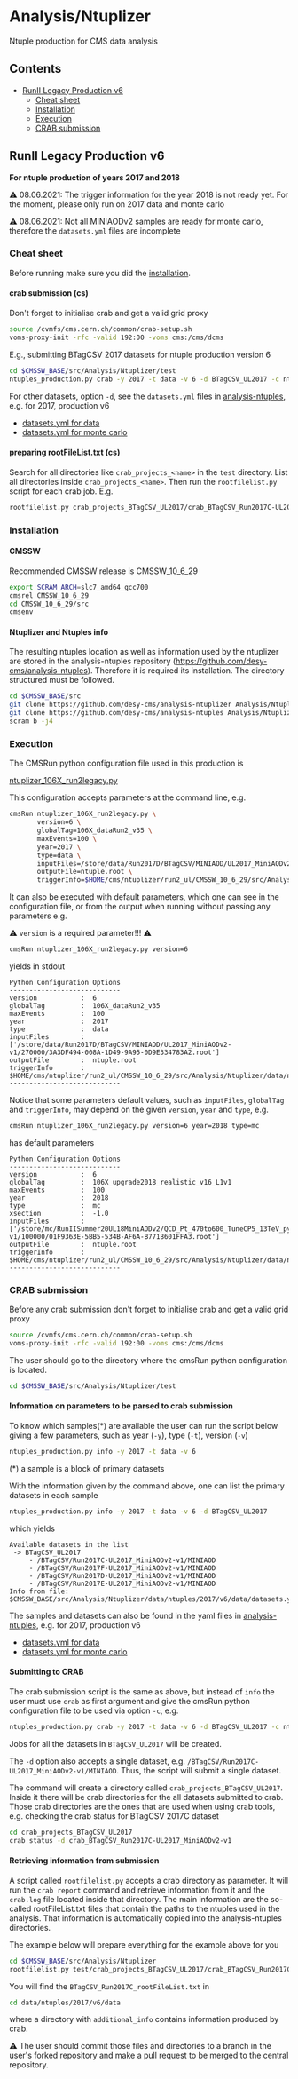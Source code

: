 # Analysis/Ntuplizer

Ntuple production for CMS data analysis

## Contents

* [RunII Legacy Production v6](#RunII-Legacy-Production-v6)
  * [Cheat sheet](#Cheat-sheet)
  * [Installation](#Installation)
  * [Execution](#Execution)
  * [CRAB submission](#CRAB-submission) 

## RunII Legacy Production v6

**For ntuple production of years 2017 and 2018**

:warning: 08.06.2021: The trigger information for the year 2018 is not ready yet. For the moment, please only run on 2017 data and monte carlo

:warning: 08.06.2021: Not all MINIAODv2 samples are ready for monte carlo, therefore the `datasets.yml` files are incomplete

### Cheat sheet

Before running make sure you did the [installation](#Installation).

#### crab submission (cs)

Don't forget to initialise crab and get a valid grid proxy

```bash
source /cvmfs/cms.cern.ch/common/crab-setup.sh
voms-proxy-init -rfc -valid 192:00 -voms cms:/cms/dcms
```

E.g., submitting BTagCSV 2017 datasets for ntuple production version 6

```bash
cd $CMSSW_BASE/src/Analysis/Ntuplizer/test
ntuples_production.py crab -y 2017 -t data -v 6 -d BTagCSV_UL2017 -c ntuplizer_106X_run2legacy.py
```
For other datasets, option `-d`, see the `datasets.yml` files in [analysis-ntuples](https://github.com/desy-cms/analysis-ntuples), e.g. for 2017, production v6
- [datasets.yml for data](https://github.com/desy-cms/analysis-ntuples/blob/master/2017/v6/data/datasets.yml)
- [datasets.yml for monte carlo](https://github.com/desy-cms/analysis-ntuples/blob/master/2017/v6/mc/datasets.yml)

#### preparing rootFileList.txt (cs)

Search for all directories like `crab_projects_<name>` in the `test` directory. List all directories inside `crab_projects_<name>`. Then run the `rootfilelist.py` script for each crab job. E.g.

```bash
rootfilelist.py crab_projects_BTagCSV_UL2017/crab_BTagCSV_Run2017C-UL2017_MiniAODv2-v1
```

### Installation

#### CMSSW

Recommended CMSSW release is CMSSW_10_6_29

```bash
export SCRAM_ARCH=slc7_amd64_gcc700
cmsrel CMSSW_10_6_29
cd CMSSW_10_6_29/src
cmsenv
```

#### Ntuplizer and Ntuples info

The resulting ntuples location as well as information used by the ntuplizer are stored in the analysis-ntuples repository (https://github.com/desy-cms/analysis-ntuples). Therefore it is required its installation. The directory structured must be followed.

```bash
cd $CMSSW_BASE/src
git clone https://github.com/desy-cms/analysis-ntuplizer Analysis/Ntuplizer
git clone https://github.com/desy-cms/analysis-ntuples Analysis/Ntuplizer/data/ntuples
scram b -j4
```

### Execution

The CMSRun python configuration file used in this production is

[ntuplizer_106X_run2legacy.py](/test/ntuplizer_106X_run2legacy.py)

This configuration accepts parameters at the command line, e.g.

```bash
cmsRun ntuplizer_106X_run2legacy.py \
       version=6 \
       globalTag=106X_dataRun2_v35 \
       maxEvents=100 \
       year=2017 \
       type=data \
       inputFiles=/store/data/Run2017D/BTagCSV/MINIAOD/UL2017_MiniAODv2-v1/270000/3A3DF494-008A-1D49-9A95-0D9E334783A2.root \
       outputFile=ntuple.root \
       triggerInfo=$HOME/cms/ntuplizer/run2_ul/CMSSW_10_6_29/src/Analysis/Ntuplizer/data/ntuples/2017/v6/trigger_info.yml
```

It can also be executed with default parameters, which one can see in the configuration file, or from the output when running without passing any parameters
e.g.

⚠️ `version` is a required parameter!!! ⚠️

```bash
cmsRun ntuplizer_106X_run2legacy.py version=6
```

yields in stdout
```
Python Configuration Options
----------------------------
version           :  6
globalTag         :  106X_dataRun2_v35
maxEvents         :  100
year              :  2017
type              :  data
inputFiles        :  ['/store/data/Run2017D/BTagCSV/MINIAOD/UL2017_MiniAODv2-v1/270000/3A3DF494-008A-1D49-9A95-0D9E334783A2.root']
outputFile        :  ntuple.root
triggerInfo       :  $HOME/cms/ntuplizer/run2_ul/CMSSW_10_6_29/src/Analysis/Ntuplizer/data/ntuples/2017/v6/trigger_info.yml
----------------------------
```
Notice that some parameters default values, such as `inputFiles`, `globalTag` and `triggerInfo`, may depend on the given `version`, `year` and `type`, e.g.
```bash
cmsRun ntuplizer_106X_run2legacy.py version=6 year=2018 type=mc
```
has default parameters
```
Python Configuration Options
----------------------------
version           :  6
globalTag         :  106X_upgrade2018_realistic_v16_L1v1
maxEvents         :  100
year              :  2018
type              :  mc
xsection          :  -1.0
inputFiles        :  ['/store/mc/RunIISummer20UL18MiniAODv2/QCD_Pt_470to600_TuneCP5_13TeV_pythia8/MINIAODSIM/106X_upgrade2018_realistic_v16_L1v1-v1/100000/01F9363E-5BB5-534B-AF6A-B771B601FFA3.root']
outputFile        :  ntuple.root
triggerInfo       :  $HOME/cms/ntuplizer/run2_ul/CMSSW_10_6_29/src/Analysis/Ntuplizer/data/ntuples/2018/v6/trigger_info.yml
----------------------------
```

### CRAB submission

Before any crab submission don't forget to initialise crab and get a valid grid proxy

```bash
source /cvmfs/cms.cern.ch/common/crab-setup.sh
voms-proxy-init -rfc -valid 192:00 -voms cms:/cms/dcms
```

The user should go to the directory where the cmsRun python configuration is located.
```bash
cd $CMSSW_BASE/src/Analysis/Ntuplizer/test
```

#### Information on parameters to be parsed to crab submission

To know which samples(*) are available the user can run the script below giving a few parameters, such as year (`-y`), type (`-t`), version (`-v`)
```bash
ntuples_production.py info -y 2017 -t data -v 6
```
(*) a sample is a block of primary datasets

With the information given by the command above, one can list the primary datasets in each sample
```bash
ntuples_production.py info -y 2017 -t data -v 6 -d BTagCSV_UL2017
```
which yields
```
Available datasets in the list
 -> BTagCSV_UL2017
     - /BTagCSV/Run2017C-UL2017_MiniAODv2-v1/MINIAOD
     - /BTagCSV/Run2017F-UL2017_MiniAODv2-v1/MINIAOD
     - /BTagCSV/Run2017D-UL2017_MiniAODv2-v1/MINIAOD
     - /BTagCSV/Run2017E-UL2017_MiniAODv2-v1/MINIAOD
Info from file: 
$CMSSW_BASE/src/Analysis/Ntuplizer/data/ntuples/2017/v6/data/datasets.yml
```
The samples and datasets can also be found in the yaml files in [analysis-ntuples](https://github.com/desy-cms/analysis-ntuples), e.g. for 2017, production v6
- [datasets.yml for data](https://github.com/desy-cms/analysis-ntuples/blob/master/2017/v6/data/datasets.yml)
- [datasets.yml for monte carlo](https://github.com/desy-cms/analysis-ntuples/blob/master/2017/v6/mc/datasets.yml)


#### Submitting to CRAB

The crab submission script is the same as above, but instead of `info` the user must use `crab` as first argument and give the cmsRun python configuration file to be used via option `-c`, e.g.
```bash
ntuples_production.py crab -y 2017 -t data -v 6 -d BTagCSV_UL2017 -c ntuplizer_106X_run2legacy.py
```
Jobs for all the datasets in `BTagCSV_UL2017` will be created.

The `-d` option also accepts a single dataset, e.g. `/BTagCSV/Run2017C-UL2017_MiniAODv2-v1/MINIAOD`. Thus, the script will submit a single dataset.

The command will create a directory called `crab_projects_BTagCSV_UL2017`. Inside it there will be crab directories for the all datasets submitted to crab. Those crab directories are the ones that are used when using crab tools, e.g. checking the crab status for BTagCSV 2017C dataset 
```bash
cd crab_projects_BTagCSV_UL2017
crab status -d crab_BTagCSV_Run2017C-UL2017_MiniAODv2-v1
``` 

#### Retrieving information from submission

A script called `rootfilelist.py` accepts a crab directory as parameter. It will run the `crab report` command and retrieve information from it and the `crab.log` file located inside that directory. The main information are the so-called rootFileList.txt files that contain the paths to the ntuples used in the analysis. That information is automatically copied into the analysis-ntuples directories.

The example below will prepare everything for the example above for you
```bash
cd $CMSSW_BASE/src/Analysis/Ntuplizer
rootfilelist.py test/crab_projects_BTagCSV_UL2017/crab_BTagCSV_Run2017C-UL2017_MiniAODv2-v1
```
You will find the `BTagCSV_Run2017C_rootFileList.txt` in
```bash
cd data/ntuples/2017/v6/data
``` 
where a directory with `additional_info` contains information produced by crab.


:warning: The user should commit those files and directories to a branch in the user's forked repository and make a pull request to be merged to the central repository.

